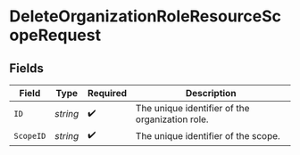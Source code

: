 # DeleteOrganizationRoleResourceScopeRequest


## Fields

| Field                                           | Type                                            | Required                                        | Description                                     |
| ----------------------------------------------- | ----------------------------------------------- | ----------------------------------------------- | ----------------------------------------------- |
| `ID`                                            | *string*                                        | :heavy_check_mark:                              | The unique identifier of the organization role. |
| `ScopeID`                                       | *string*                                        | :heavy_check_mark:                              | The unique identifier of the scope.             |